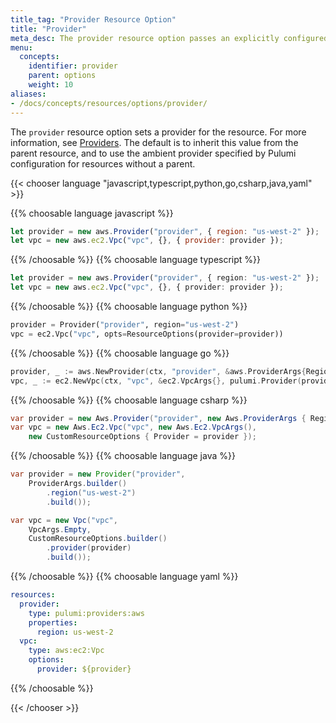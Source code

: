 ```yaml
---
title_tag: "Provider Resource Option"
title: "Provider"
meta_desc: The provider resource option passes an explicitly configured provider to be used instead of the global or ambient provider.
menu:
  concepts:
    identifier: provider
    parent: options
    weight: 10
aliases:
- /docs/concepts/resources/options/provider/
---
```


The `provider` resource option sets a provider for the resource. For more information, see [Providers](../providers). The default is to inherit this value from the parent resource, and to use the ambient provider specified by Pulumi configuration for resources without a parent.

{{< chooser language "javascript,typescript,python,go,csharp,java,yaml" >}}

{{% choosable language javascript %}}

```javascript
let provider = new aws.Provider("provider", { region: "us-west-2" });
let vpc = new aws.ec2.Vpc("vpc", {}, { provider: provider });
```

{{% /choosable %}}
{{% choosable language typescript %}}

```typescript
let provider = new aws.Provider("provider", { region: "us-west-2" });
let vpc = new aws.ec2.Vpc("vpc", {}, { provider: provider });
```

{{% /choosable %}}
{{% choosable language python %}}

```python
provider = Provider("provider", region="us-west-2")
vpc = ec2.Vpc("vpc", opts=ResourceOptions(provider=provider))
```

{{% /choosable %}}
{{% choosable language go %}}

```go
provider, _ := aws.NewProvider(ctx, "provider", &aws.ProviderArgs{Region: pulumi.StringPtr("us-west-2")})
vpc, _ := ec2.NewVpc(ctx, "vpc", &ec2.VpcArgs{}, pulumi.Provider(provider))
```

{{% /choosable %}}
{{% choosable language csharp %}}

```csharp
var provider = new Aws.Provider("provider", new Aws.ProviderArgs { Region = "us-west-2" });
var vpc = new Aws.Ec2.Vpc("vpc", new Aws.Ec2.VpcArgs(),
    new CustomResourceOptions { Provider = provider });
```

{{% /choosable %}}
{{% choosable language java %}}

```java
var provider = new Provider("provider",
    ProviderArgs.builder()
        .region("us-west-2")
        .build());

var vpc = new Vpc("vpc",
    VpcArgs.Empty,
    CustomResourceOptions.builder()
        .provider(provider)
        .build());
```

{{% /choosable %}}
{{% choosable language yaml %}}

```yaml
resources:
  provider:
    type: pulumi:providers:aws
    properties:
      region: us-west-2
  vpc:
    type: aws:ec2:Vpc
    options:
      provider: ${provider}
```

{{% /choosable %}}

{{< /chooser >}}
